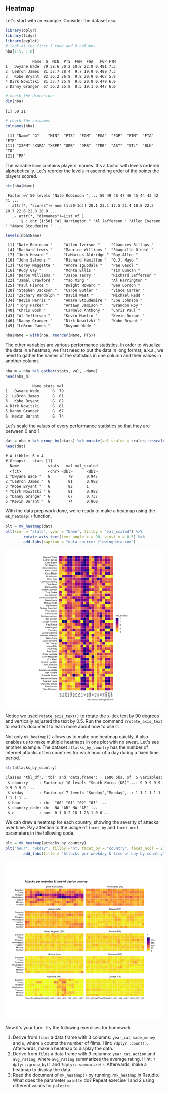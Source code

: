## Heatmap

Let's start with an example. Consider the dataset `nba`.

```r
library(dplyr)
library(tidyr)
library(ezplot)
# look at the first 5 rows and 8 columns
nba[1:5, 1:8]
```

```
            Name  G  MIN  PTS  FGM  FGA   FGP FTM
1   Dwyane Wade  79 38.6 30.2 10.8 22.0 0.491 7.5
2  LeBron James  81 37.7 28.4  9.7 19.9 0.489 7.3
3   Kobe Bryant  82 36.2 26.8  9.8 20.9 0.467 5.9
4 Dirk Nowitzki  81 37.7 25.9  9.6 20.0 0.479 6.0
5 Danny Granger  67 36.2 25.8  8.5 19.1 0.447 6.0
```

```r
# check the dimensions
dim(nba)
```

```
[1] 50 21
```

```r
# check the colnames
colnames(nba)
```

```
 [1] "Name" "G"    "MIN"  "PTS"  "FGM"  "FGA"  "FGP"  "FTM"  "FTA"  "FTP" 
[11] "X3PM" "X3PA" "X3PP" "ORB"  "DRB"  "TRB"  "AST"  "STL"  "BLK"  "TO"  
[21] "PF"  
```

The variable `Name` contains players' names. It's a factor with levels ordered 
alphabetically. Let's reorder the levels in ascending order of the points the 
players scored.

```r
str(nba$Name)
```

```
 Factor w/ 50 levels "Nate Robinson ",..: 50 49 48 47 46 45 44 43 42 41 ...
 - attr(*, "scores")= num [1:50(1d)] 20.1 23.1 17.5 21.4 18.8 22.2 20.7 22.6 22.8 20.8 ...
  ..- attr(*, "dimnames")=List of 1
  .. ..$ : chr [1:50] "Al Harrington " "Al Jefferson " "Allen Iverson " "Amare Stoudemire " ...
```

```r
levels(nba$Name)
```

```
 [1] "Nate Robinson "     "Allen Iverson "     "Chauncey Billups " 
 [4] "Rashard Lewis "     "Maurice Williams "  "Shaquille O'neal " 
 [7] "Josh Howard "       "LaMarcus Aldridge " "Ray Allen "        
[10] "John Salmons "      "Richard Hamilton "  "O.J. Mayo "        
[13] "Corey Maggette "    "Andre Iguodala "    "Pau Gasol "        
[16] "Rudy Gay "          "Monta Ellis "       "Tim Duncan "       
[19] "Deron Williams "    "Jason Terry "       "Richard Jefferson "
[22] "Jamal Crawford "    "Yao Ming "          "Al Harrington "    
[25] "Paul Pierce "       "Dwight Howard "     "Ben Gordon "       
[28] "Stephen Jackson "   "Caron Butler "      "Vince Carter "     
[31] "Zachary Randolph "  "David West "        "Michael Redd "     
[34] "Devin Harris "      "Amare Stoudemire "  "Joe Johnson "      
[37] "Tony Parker "       "Antawn Jamison "    "Brandon Roy "      
[40] "Chris Bosh "        "Carmelo Anthony "   "Chris Paul "       
[43] "Al Jefferson "      "Kevin Martin "      "Kevin Durant "     
[46] "Danny Granger "     "Dirk Nowitzki "     "Kobe Bryant "      
[49] "LeBron James "      "Dwyane Wade "      
```

```r
nba$Name = with(nba, reorder(Name, PTS))
```

The other variables are various performance statistics. In order to visualize 
the data in a heatmap, we first need to put the data in long format, a.k.a., we 
need to gather the names of the statistics in one column and their values in 
another column.

```r
nba_m = nba %>% gather(stats, val, -Name)
head(nba_m)
```

```
            Name stats val
1   Dwyane Wade      G  79
2  LeBron James      G  81
3   Kobe Bryant      G  82
4 Dirk Nowitzki      G  81
5 Danny Granger      G  67
6  Kevin Durant      G  74
```

Let's scale the values of every performance statistics so that they are between 
0 and 1. 

```r
dat = nba_m %>% group_by(stats) %>% mutate(val_scaled = scales::rescale(val))
head(dat)
```

```
# A tibble: 6 x 4
# Groups:   stats [1]
  Name             stats   val val_scaled
  <fct>            <chr> <dbl>      <dbl>
1 "Dwyane Wade "   G        79      0.947
2 "LeBron James "  G        81      0.982
3 "Kobe Bryant "   G        82      1    
4 "Dirk Nowitzki " G        81      0.982
5 "Danny Granger " G        67      0.737
6 "Kevin Durant "  G        74      0.860
```

With the data prep work done, we're ready to make a heatmap using the 
`mk_heatmap()` function.

```r
plt = mk_heatmap(dat)
plt(xvar = "stats", yvar = "Name", fillby = "val_scaled") %>%
        rotate_axis_text(text_angle_x = 90, vjust_x = 0.5) %>% 
        add_labs(caption = "data source: flowingdata.com")
```

![NBA Performance Statistics](images/heatmap_nba-1.png)

Notice we used `rotate_axis_text()` to rotate the x-tick text by 90 degrees and
vertically adjusted the text by 0.5. Run the command `?rotate_axis_text` to read
its document to learn more about how to use it. 

Not only `mk_heatmap()` allows us to make one heatmap quickly, it also enables
us to make multiple heatmaps in one plot with no sweat. Let's see another 
example. The dataset `attacks_by_country` has the number of internet 
attacks of ten countries for each hour of a day during a fixed time period. 

```r
str(attacks_by_country)
```

```
Classes 'tbl_df', 'tbl' and 'data.frame':	1680 obs. of  5 variables:
 $ country     : Factor w/ 10 levels "South Korea (KR)",..: 9 9 9 9 9 9 9 9 9 9 ...
 $ wkday       : Factor w/ 7 levels "Sunday","Monday",..: 1 1 1 1 1 1 1 1 1 1 ...
 $ hour        : chr  "00" "01" "02" "03" ...
 $ country_code: chr  NA "AR" NA "AR" ...
 $ n           : num  0 1 0 2 18 1 28 1 0 0 ...
```

We can draw a heatmap for each country, showing the severity of attacks over 
time. Pay attention to the usage of `facet_by` and `facet_ncol` parameters in
the following code.

```r
plt = mk_heatmap(attacks_by_country)
plt("hour", "wkday", fillby ="n", facet_by = "country", facet_ncol = 2) %>%
        add_labs(title = "Attacks per weekday & time of day by country")
```

![Internet Attacks overtime by country](images/heatmap_attacks_by_country-1.png)


Now it's your turn. Try the following exercises for homework.

1. Derive from `films` a data frame with 3 columns: `year_cat`, `made_money` and
`n`, where `n` counts the number of films. Hint: `?dplyr::count()`. Afterwards, 
make a heatmap to display the data.
2. Derive from `films` a data frame with 3 columns: `year_cat`, `action` and
`avg_rating`, where `avg_rating` summarizes the average rating. Hint: 
`?dplyr::group_by()` and `?dplyr::summarize()`. Afterwards, make a heatmap to
display the data.
3. Read the document of `mk_heatmap()` by running `?mk_heatmap` in Rstudio. 
What does the parameter `palette` do? Repeat exercise 1 and 2 using different 
values for `palette`.

